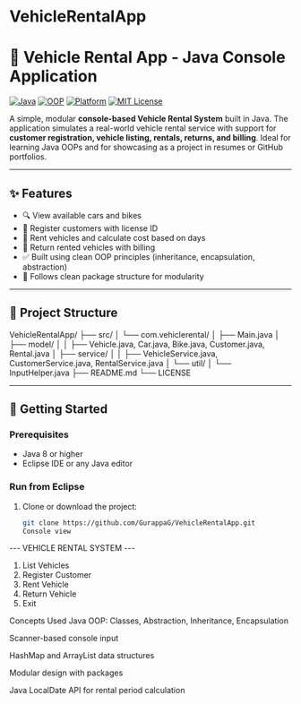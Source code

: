 # VehicleRentalApp

# 🚗 Vehicle Rental App - Java Console Application

[![Java](https://img.shields.io/badge/built%20with-Java-orange)](https://www.java.com)
[![OOP](https://img.shields.io/badge/OOP-Principles-blue)]()
[![Platform](https://img.shields.io/badge/platform-Console-lightgrey)]()
[![MIT License](https://img.shields.io/badge/license-MIT-green.svg)](LICENSE)

A simple, modular **console-based Vehicle Rental System** built in Java. The application simulates a real-world vehicle rental service with support for **customer registration, vehicle listing, rentals, returns, and billing**. Ideal for learning Java OOPs and for showcasing as a project in resumes or GitHub portfolios.

---

## ✨ Features

- 🔍 View available cars and bikes
- 👤 Register customers with license ID
- 🧾 Rent vehicles and calculate cost based on days
- 🔁 Return rented vehicles with billing
- ✅ Built using clean OOP principles (inheritance, encapsulation, abstraction)
- 📁 Follows clean package structure for modularity

---

## 📂 Project Structure

VehicleRentalApp/
├── src/
│ └── com.vehiclerental/
│ ├── Main.java
│ ├── model/
│ │ ├── Vehicle.java, Car.java, Bike.java, Customer.java, Rental.java
│ ├── service/
│ │ ├── VehicleService.java, CustomerService.java, RentalService.java
│ └── util/
│ └── InputHelper.java
├── README.md
└── LICENSE


---

## 🚀 Getting Started

### Prerequisites

- Java 8 or higher
- Eclipse IDE or any Java editor

### Run from Eclipse

1. Clone or download the project:
   ```bash
   git clone https://github.com/GurappaG/VehicleRentalApp.git
   Console view
--- VEHICLE RENTAL SYSTEM ---
1. List Vehicles
2. Register Customer
3. Rent Vehicle
4. Return Vehicle
5. Exit

  Concepts Used
Java OOP: Classes, Abstraction, Inheritance, Encapsulation

Scanner-based console input

HashMap and ArrayList data structures

Modular design with packages

Java LocalDate API for rental period calculation
